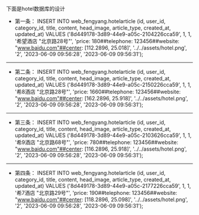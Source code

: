 下面是hotel数据库的设计

- 第一条： 
INSERT INTO web_fengyang.hotelarticle (id, user_id, category_id, title, content, head_image, article_type, created_at, updated_at) VALUES ('8d449178-3d89-44e9-a05c-2104226cca59', 1, 1, '希望酒店 "北京路28号"', 'price: 180##telephone: 123456##website: "www.baidu.com"##center: [112.2896, 25.018]', '../../assets/hotel.png', '2', '2023-06-09 09:56:28', '2023-06-09 09:56:31');
-----------------------------------
- 第二条：
INSERT INTO web_fengyang.hotelarticle (id, user_id, category_id, title, content, head_image, article_type, created_at, updated_at) VALUES ('8d449178-3d89-44e9-a05c-2150226cca59', 1, 1, '希8酒店 "北京路28号"', 'price: 1660##telephone: 123456##website: "www.baidu.com"##center: [162.2896, 25.918]', '../../assets/hotel.png', '2', '2023-06-09 09:56:28', '2023-06-09 09:56:31');

---------------------------------
- 第三条：
INSERT INTO web_fengyang.hotelarticle (id, user_id, category_id, title, content, head_image, article_type, created_at, updated_at) VALUES ('8d449178-3d89-44e9-a05c-2103626cca59', 1, 1, '希9酒店 "北京路68号"', 'price: 780##telephone: 123456##website: "www.baidu.com"##center: [116.2896, 25.918]', '../../assets/hotel.png', '2', '2023-06-09 09:56:28', '2023-06-09 09:56:31');

----------------------------------
- 第四条：
INSERT INTO web_fengyang.hotelarticle (id, user_id, category_id, title, content, head_image, article_type, created_at, updated_at) VALUES ('8d449178-3d89-44e9-a05c-2177226cca59', 1, 1, '希7酒店 "北京路29号"', 'price: 190##telephone: 123456##website: "www.baidu.com"##center: [118.2896, 25.098]', '../../assets/hotel.png', '2', '2023-06-09 09:56:28', '2023-06-09 09:56:31');

